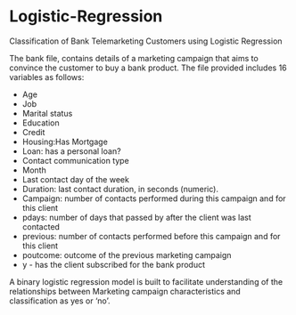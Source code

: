 # Logistic-Regression
Classification of Bank Telemarketing Customers using Logistic Regression

The bank file, contains details of a marketing campaign that aims to convince the customer to buy a bank product.
The file provided includes 16 variables as follows:
- Age 
- Job
- Marital status 
- Education 
- Credit
- Housing:Has Mortgage
- Loan: has a personal loan? 
- Contact communication type 
- Month
- Last contact day of the week 
- Duration: last contact duration, in seconds (numeric).
- Campaign: number of contacts performed during this campaign and for this client 
- pdays: number of days that passed by after the client was last contacted 
- previous: number of contacts performed before this campaign and for this client
- poutcome: outcome of the previous marketing campaign 
- y - has the client subscribed for the bank product

A binary logistic regression model is built to facilitate understanding of the relationships between Marketing campaign characteristics and classification as yes or ‘no’.
